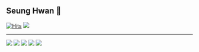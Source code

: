   ## Seung Hwan 🐖 
  

  
<a href='https://github.com/tmdghks8642'>[![Hits](https://hits.seeyoufarm.com/api/count/incr/badge.svg?url=https%3A%2F%2Fgithub.com%2Ftmdghks8642&count_bg=%230B0B0B&title_bg=%23000000&icon=github.svg&icon_color=%23E7E7E7&title=GitHub&edge_flat=false)](https://hits.seeyoufarm.com)</a>
<a href='https://velog.io/@tmdghks8642'><img src="https://img.shields.io/badge/tmdghks.log-20C997?style=flat-square&logo=velog&logoColor=white"/></a>

---
<img src="https://img.shields.io/badge/HTML5-E34F26?style=flat-square&logo=html5&logoColor=white"/> <img src="https://img.shields.io/badge/CSS3-1572B6?style=flat-square&logo=css3&logoColor=white"/> <img src="https://img.shields.io/badge/JavaScript-F7DF1E?style=flat-square&logo=javascript&logoColor=black"/> <img src="https://img.shields.io/badge/React-61DAFB?style=flat-square&logo=react&logoColor=black"/> <img src="https://img.shields.io/badge/Styled-Components-DB7093?style=flat-square&logo=styledcomponents&logoColor=white"/>
